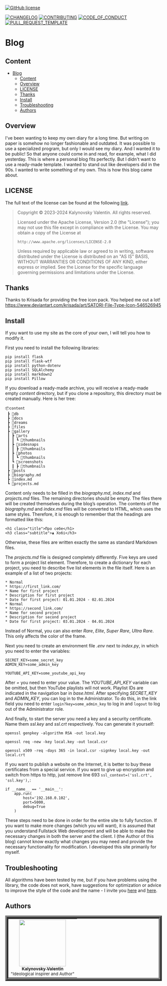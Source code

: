 [![GitHub license](https://img.shields.io/github/license/Nakama3942/ALGOR?color=gold&style=flat-square)](https://github.com/Nakama3942/Blog/blob/main/LICENSE)

[![CHANGELOG](https://img.shields.io/badge/here-CHANGELOG-yellow)](https://github.com/Nakama3942/Blog/blob/main/CHANGELOG.md)
[![CONTRIBUTING](https://img.shields.io/badge/here-CONTRIBUTING-indigo)](https://github.com/Nakama3942/Blog/blob/main/CONTRIBUTING.md)
[![CODE_OF_CONDUCT](https://img.shields.io/badge/here-CODE_OF_CONDUCT-darkgreen)](https://github.com/Nakama3942/Blog/blob/main/CODE_OF_CONDUCT.md)
[![PULL_REQUEST_TEMPLATE](https://img.shields.io/badge/here-PULL_REQUEST_TEMPLATE-orange)](https://github.com/Nakama3942/Blog/blob/main/.github/PULL_REQUEST_TEMPLATE.md)

# Blog
## Content
- [Blog](#blog)
	- [Content](#content)
	- [Overview](#overview)
	- [LICENSE](#license)
	- [Thanks](#thanks)
	- [Install](#install)
	- [Troubleshooting](#troubleshooting)
	- [Authors](#authors)

## Overview
I've been wanting to keep my own diary for a long time. But writing on paper is somehow no longer fashionable and outdated. It was possible to use a specialized program, but only I would see my diary. And I wanted it to be public! So that anyone could come in and read, for example, what I did yesterday. This is where a personal blog fits perfectly. But I didn't want to use a ready-made template. I wanted to stand out like developers did in the 90s. I wanted to write something of my own. This is how this blog came about.

## LICENSE
The full text of the license can be found at the following [link](https://github.com/Nakama3942/Blog/blob/main/LICENSE).

> Copyright © 2023-2024 Kalynovsky Valentin. All rights reserved.
> 
> Licensed under the Apache License, Version 2.0 (the "License");
> you may not use this file except in compliance with the License.
> You may obtain a copy of the License at
> 
>     http://www.apache.org/licenses/LICENSE-2.0
> 
> Unless required by applicable law or agreed to in writing, software
> distributed under the License is distributed on an "AS IS" BASIS,
> WITHOUT WARRANTIES OR CONDITIONS OF ANY KIND, either express or implied.
> See the License for the specific language governing permissions and
> limitations under the License.

## Thanks
Thanks to Krisada for providing the free icon pack. You helped me out a lot!
https://www.deviantart.com/krisada/art/SATORI-File-Type-Icon-546526945

## Install
If you want to use my site as the core of your own, I will tell you how to modify it.

First you need to install the following libraries:

```
pip install flask
pip install flask-wtf
pip install python-dotenv
pip install SQLAlchemy
pip install markdown2
pip install Pillow
```

If you download a ready-made archive, you will receive a ready-made empty _content_ directory, but if you clone a repository, this directory must be created manually. Here is her tree:

```
📦content
 ┣ 📂db
 ┣ 📂docs
 ┣ 📂dreams
 ┣ 📂files
 ┣ 📂gallery
 ┃ ┣ 📂arts
 ┃ ┃ ┗ 📂thumbnails
 ┃ ┣ 📂codesnaps
 ┃ ┃ ┣ 📂thumbnails
 ┃ ┣ 📂photos
 ┃ ┃ ┗ 📂thumbnails
 ┃ ┗ 📂screenshots
 ┃ ┃ ┣ 📂thumbnails
 ┣ 📂posts
 ┣ 📜biography.md
 ┣ 📜index.md
 ┗ 📜projects.md
```

Content only needs to be filled in the _biography.md_, _index.md_ and _projects.md_ files. The remaining directories should be empty. The files there will be created themselves during the blog’s operation. The contents of the _biography.md_ and _index.md_ files will be converted to HTML, which uses the same styles. Therefore, it is enough to remember that the headings are formatted like this:

```
<h1 class="title">Про себе</h1>
<h3 class="subtitle">♟️ Хобі</h3>
```

Otherwise, these files are written exactly the same as standard Markdown files.

The _projects.md_ file is designed completely differently. Five keys are used to form a project list element. Therefore, to create a dictionary for each project, you need to describe five list elements in the file itself. Here is an example of a list of two projects:

```
* Normal
* https://first_link.com/
* Name for first project
* Description for first project
* Date for first project: 01.01.2024 - 02.01.2024
* Normal
* https://second_link.com/
* Name for second project
* Description for second project
* Date for first project: 03.01.2024 - 04.01.2024
```

Instead of Normal, you can also enter _Rare_, _Elite_, _Super Rare_, _Ultra Rare_. This only affects the color of the frame.

Next you need to create an environment file _.env_ next to _index.py_, in which you need to enter the variables:

```
SECRET_KEY=some_secret_key
ADMIN_KEY=some_admin_key

YOUTUBE_API_KEY=some_youtube_api_key
```

After _=_ you need to enter your value. The _YOUTUBE_API_KEY_ variable can be omitted, but then YouTube playlists will not work. Playlist IDs are indicated in the navigation bar in _base.html_. After specifying _SECRET_KEY_ and _ADMIN_KEY_, you can log in to the Administrator. To do this, in the link field you need to enter ```login?key=some_admin_key``` to log in and ```logout``` to log out of the Administrator role.

And finally, to start the server you need a key and a security certificate. Name them _ssl.key_ and _ssl.crt_ respectively. You can generate it yourself:

```
openssl genpkey -algorithm RSA -out local.key

openssl req -new -key local.key -out local.csr

openssl x509 -req -days 365 -in local.csr -signkey local.key -out local.crt
```

If you want to publish a website on the Internet, it is better to buy these certificates from a special service. If you want to give up encryption and switch from https to http, just remove line 693 ```ssl_context=('ssl.crt', 'ssl.key'),```:

```
if __name__ == '__main__':
	app.run(
		host='192.168.0.102',
		port=5000,
		debug=True
	)
```

These steps need to be done in order for the entire site to fully function. If you want to make more changes (which you will want), it is assumed that you understand Fullstack Web development and will be able to make the necessary changes in both the server and the client. I (the Author of this blog) cannot know exactly what changes you may need and provide the necessary functionality for modification. I developed this site primarily for myself.

## Troubleshooting
All algorithms have been tested by me, but if you have problems using the library, the code does not work, have suggestions for optimization or advice to improve the style of the code and the name - I invite you [here](https://github.com/Nakama3942/Blog/blob/main/CONTRIBUTING.md) and [here](https://github.com/Nakama3942/Blog/blob/main/CODE_OF_CONDUCT.md).

## Authors
<table align="center" style="border-width: 10; border-style: ridge">
	<tr>
		<td align="center"><a href="https://github.com/Nakama3942"><img src="https://avatars.githubusercontent.com/u/73797846?s=400&u=a9b7688ac521d739825d7003a5bd599aab74cb76&v=4" width="150px;" alt=""/><br /><sub><b>Kalynovsky Valentin</b></sub></a><sub><br />"Ideological inspirer and Author"</sub></td>
		<!--<td></td>-->
	</tr>
<!--
	<tr>
		<td></td>
		<td></td>
	</tr>
-->
</table>
